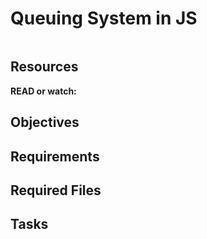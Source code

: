 # Queuing System in JS

![]()

## Resources

**READ or watch:**


## Objectives

## Requirements

## Required Files

## Tasks
